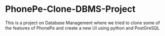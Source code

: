 # PhonePe-Clone-DBMS-Project
This is a project on Database Management where we tried to clone some of the features of PhonePe and create a new UI using python and PostGreSQL
